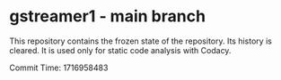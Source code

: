 # gstreamer1 - main branch

This repository contains the frozen state of the repository.
Its history is cleared. It is used only for static code
analysis with Codacy.

Commit Time: 1716958483